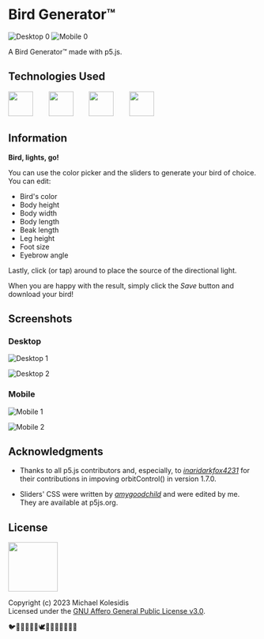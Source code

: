 # Bird Generator™

![Desktop 0](./screenshots/desktop_0.png)
![Mobile 0](./screenshots/mobile_0.png)

A Bird Generator™ made with p5.js.

## Technologies Used

<a href="https://p5js.org/"><img src="https://github.com/michaelkolesidis/tech-icons/blob/main/icons/p5js/p5js.svg" height="50px"/></a>
&nbsp;&nbsp;&nbsp;&nbsp;&nbsp;&nbsp;
<a href="https://en.wikipedia.org/wiki/JavaScript"><img src="https://github.com/michaelkolesidis/tech-icons/blob/main/icons/javascript/javascript-original.svg" height="50px" /></a>
&nbsp;&nbsp;&nbsp;&nbsp;&nbsp;&nbsp;
<a href="https://en.wikipedia.org/wiki/CSS"><img src="https://github.com/michaelkolesidis/tech-icons/blob/main/icons/css3/css3-plain.svg" height="50px" /></a>
&nbsp;&nbsp;&nbsp;&nbsp;&nbsp;&nbsp;
<a href="https://en.wikipedia.org/wiki/HTML5"><img src="https://github.com/michaelkolesidis/tech-icons/blob/main/icons/html5/html5-plain.svg" height="50px" /></a>

## Information

**Bird, lights, go!**

You can use the color picker and the sliders to generate your bird of choice.
You can edit:

- Bird's color
- Body height
- Body width
- Body length
- Beak length
- Leg height
- Foot size
- Eyebrow angle

Lastly, click (or tap) around to place the source of the directional light.

When you are happy with the result, simply click the _Save_ button and download your bird!

## Screenshots

### Desktop

![Desktop 1](./screenshots/desktop_1b.png)

![Desktop 2](./screenshots/desktop_2.png)

### Mobile

![Mobile 1](./screenshots/mobile_1.png)

![Mobile 2](./screenshots/mobile_2.png)

## Acknowledgments

- Thanks to all p5.js contributors and, especially, to [_inaridarkfox4231_](https://github.com/inaridarkfox4231) for their contributions in impoving orbitControl() in version 1.7.0.

- Sliders' CSS were written by [_amygoodchild_](https://github.com/amygoodchild) and were edited by me. They are available at p5js.org.

## License

<a href="https://www.gnu.org/licenses/agpl-3.0.html"><img src="https://upload.wikimedia.org/wikipedia/commons/0/06/AGPLv3_Logo.svg" height="100px" /></a>

Copyright (c) 2023 Michael Kolesidis<br>
Licensed under the [GNU Affero General Public License v3.0](https://www.gnu.org/licenses/agpl-3.0.html).

🐦🦜🦃🐓🐤🐧🕊️🦅🦆🦢🦉🦤🦩🦚
